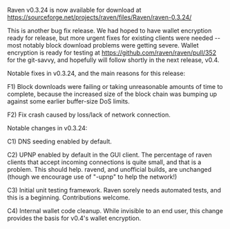 Raven v0.3.24 is now available for download at
https://sourceforge.net/projects/raven/files/Raven/raven-0.3.24/

This is another bug fix release.  We had hoped to have wallet encryption ready for release, but more urgent fixes for existing clients were needed -- most notably block download problems were getting severe.  Wallet encryption is ready for testing at https://github.com/raven/raven/pull/352 for the git-savvy, and hopefully will follow shortly in the next release, v0.4.

Notable fixes in v0.3.24, and the main reasons for this release:

F1) Block downloads were failing or taking unreasonable amounts of time to complete, because the increased size of the block chain was bumping up against some earlier buffer-size DoS limits.

F2) Fix crash caused by loss/lack of network connection.

Notable changes in v0.3.24:

C1) DNS seeding enabled by default.

C2) UPNP enabled by default in the GUI client.  The percentage of raven clients that accept incoming connections is quite small, and that is a problem.  This should help.  ravend, and unofficial builds, are unchanged (though we encourage use of "-upnp" to help the network!)

C3) Initial unit testing framework.  Raven sorely needs automated tests, and this is a beginning.  Contributions welcome.

C4) Internal wallet code cleanup.  While invisible to an end user, this change provides the basis for v0.4's wallet encryption.
